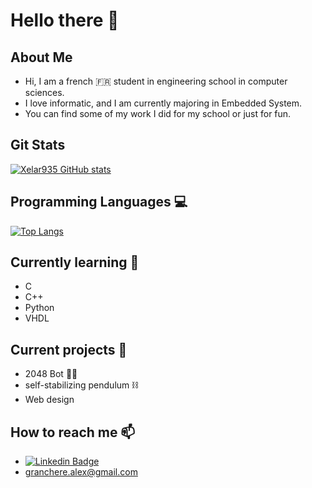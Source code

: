 # Hello there 👋

<!-- Docs for Readme APi display -->
<!-- https://github.com/anuraghazra/github-readme-stats -->

## About Me

- Hi, I am a french 🇫🇷 student in engineering school in computer sciences.  
- I love informatic, and I am currently majoring in Embedded System.
- You can find some of my work I did for my school or just for fun.

## Git Stats

[![Xelar935 GitHub stats](https://github-readme-stats.vercel.app/api?username=Xelar935&show_icons=true&count_private=true&theme=tokyonight)](https://github.com/Xelar935)

## Programming Languages 💻

[![Top Langs](https://github-readme-stats.vercel.app/api/top-langs/?username=Xelar935&langs_count=10&hide=C,Objective-C,html&layout=compact&theme=tokyonight)](https://github.com/Xelar935?tab=repositories)

## Currently learning 🌱

- C
- C++
- Python
- VHDL

## Current projects 🔭

- 2048 Bot 🧩🤖
- self-stabilizing pendulum ⛓️
- Web design

## How to reach me 📫

- [![Linkedin Badge](https://img.shields.io/badge/-AlexandreGranchere-blue?style=flat&logo=Linkedin&logoColor=white)](https://www.linkedin.com/in/alexandre-granchere-081378204/)
- granchere.alex@gmail.com


<!--
## To do
- NesEmulator
- GameBoyEmulator (sound)
- ResponsiveSideBar
- AIEmotionRecognition
- AIDigitsRecognizer
- SpaceInvadersArcadeEmulator
- Commodore64Emulator
- VideoEnhancerHD
- DroneControl
- Im-Rises.github.io
Here are some ideas to get you started:
- 🔭 I’m currently working on ...
- 🌱 I’m currently learning ...
- 👯 I’m looking to collaborate on ...
- 🤔 I’m looking for help with ...
- 💬 Ask me about ...
- 📫 How to reach me: ...
- 😄 Pronouns: ...
- ⚡ Fun fact: ...
- ♾️
-->
